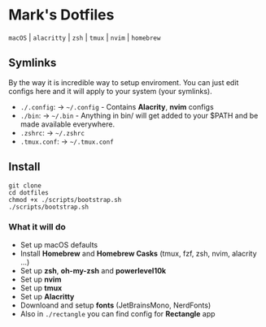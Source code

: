 # Mark's Dotfiles

`macOS` | `alacritty` | `zsh` | `tmux` | `nvim` | `homebrew`

## Symlinks

By the way it is incredible way to setup enviroment. You can just edit configs
here and it will apply to your system (your symlinks).

- `./.config`: -> `~/.config` - Contains **Alacrity**, **nvim** configs
- `./bin`: -> `~/.bin` - Anything in bin/ will get added to your $PATH and be made available everywhere.
- `.zshrc`: -> `~/.zshrc`
- `.tmux.conf`: -> `~/.tmux.conf`

## Install

```terminal
git clone
cd dotfiles
chmod +x ./scripts/bootstrap.sh
./scripts/bootstrap.sh
```

### What it will do

- Set up macOS defaults
- Install **Homebrew** and **Homebrew Casks** (tmux, fzf, zsh, nvim, alacrity ...)
- Set up **zsh**, **oh-my-zsh** and **powerlevel10k**
- Set up **nvim**
- Set up **tmux**
- Set up **Alacritty**
- Downloand and setup **fonts** (JetBrainsMono, NerdFonts)
- Also in `./rectangle` you can find config for **Rectangle** app
